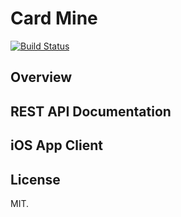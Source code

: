 # Card Mine
[![Build Status](https://travis-ci.org/abarrak/card-factory.svg?branch=master)](https://travis-ci.org/abarrak/card-factory)


## Overview


## REST API Documentation


## iOS App Client


## License
MIT.
